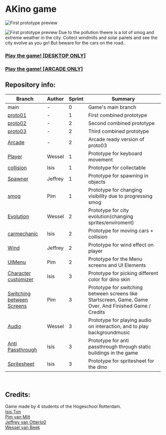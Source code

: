 # AKino game 
 ![First prototype preview](https://cdn.discordapp.com/attachments/616573021846634497/989487583740461116/unknown.png)

 ![First prototype preview](https://cdn.discordapp.com/attachments/616573021846634497/989488215520067594/unknown.png)
Due to the pollution theere is a lot of smog and extreme weather in the city. Collect windmills and solar panels and see the city evolve as you go! But beware for the cars on the road..  

### [Play the game! [DESKTOP ONLY]](https://stud.hosted.hr.nl/1036029/Programmeren/AKino/docs/)   
### [Play the game! [ARCADE ONLY]](https://isissss.github.io/CLE4/)


## Repository info:
| Branch     | Author | Sprint | Summary |
| ----------- | ----------- |  ----------- |  ----------- |
| main      | - | 0 | Game's main branch |
| <a href="https://github.com/Isissss/CLE4/tree/proto01">proto01</a>   | - | 1 | First combined prototype |
| <a href="https://github.com/Isissss/CLE4/tree/proto02">proto02</a>   | - | 2 | Second combined prototype |
| <a href="https://github.com/Isissss/CLE4/tree/Proto03">proto03</a>   | - | 2 | Third combined prototype |
| <a href="https://github.com/Isissss/CLE4/tree/Arcade">Arcade</a>   | - | 2 | Arcade ready version of proto03 |
| <a href="https://github.com/Isissss/CLE4/tree/Player">Player</a>   | Wessel | 1 | Prototype for keyboard movement |
| <a href="https://github.com/Isissss/CLE4/tree/collision">collision</a>   | Isis | 1 | Prototype for collectable |
| <a href="https://github.com/Isissss/CLE4/tree/Spawner">Spawner</a>   | Jeffrey | 1 | Prototype for spawning in objects |
| <a href="https://github.com/Isissss/CLE4/tree/smog">smog</a>   | Pim | 1 | Prototype for changing visibility due to progressing smog |
| <a href="https://github.com/Isissss/CLE4/tree/Evolution">Evolution</a>   | Wessel | 2 | Prototype for city evolution(changing sprites/enviroment) |
| <a href="https://github.com/Isissss/CLE4/tree/carmechanic">carmechanic</a>   | Isis | 2 | Prototype for moving cars + collision |
| <a href="https://github.com/Isissss/CLE4/tree/Wind">Wind</a>   | Jeffrey | 2 | Prototype for wind effect on player |
| <a href="https://github.com/Isissss/CLE4/tree/collision">UIMenu</a>   | Pim | 2 | Prototype for the Menu screens and UI Elements |
| <a href="https://github.com/Isissss/CLE4/tree/charactercustomizer">Character customizer</a>   | Isis | 3 | Prototype for picking different color for dino skin |
| <a href="https://github.com/Isissss/CLE4/tree/Screens">Switching between Screens</a>   | Pim | 3 | Prototype for switching between screens like Startscreen, Game, Game Over, And Finished Game / Credits |
| <a href="https://github.com/Isissss/CLE4/tree/Audio">Audio</a>   | Wessel | 3 | Prototype for playing audio on interaction, and to play backgroundmusic |
 | <a href="https://github.com/Isissss/CLE4/tree/AntiPassThrough">Anti Passthrough</a>   | Isis | 3 | Prototype for anti passthrough through static buildings in the game |
 | <a href="https://github.com/Isissss/CLE4/tree/SpriteSheet">Spritesheet</a>   | Isis | 3 | Prototype for spritesheet for the dino |
 
 <br>     
        
## Credits:
Game made by 4 students of the Hogeschool Rotterdam. <br>
<a href="https://github.com/Isissss">Isis Ton</a> <br>
<a href="https://github.com/PimMiii">Pim van Milt</a> <br>
<a href="https://github.com/RadiazOm">Jeffrey van Otterlo0</a> <br>
<a href="https://github.com/wesselvbbb1">Wessel van Beek</a> <br>
